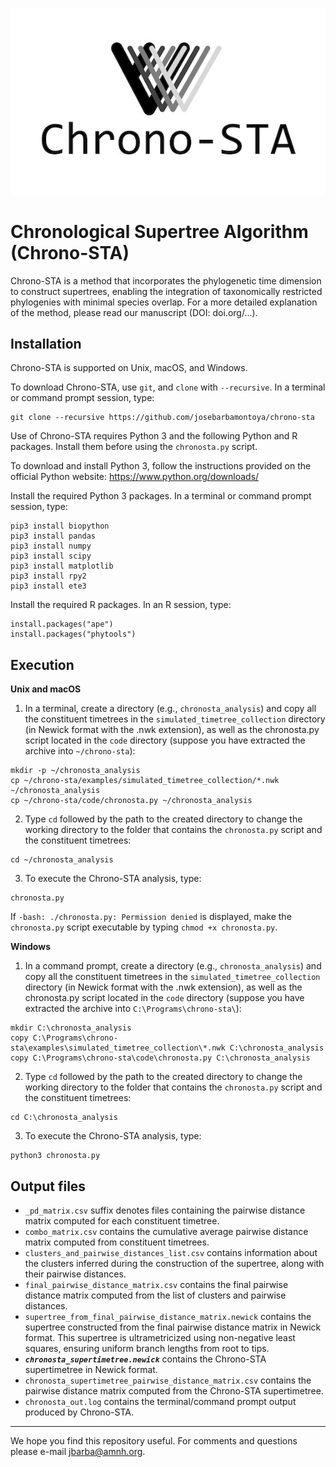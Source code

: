 
![Chrono-STA logo](chrono-sta_logo.jpg)

# Chronological Supertree Algorithm (Chrono-STA)

Chrono-STA is a method that incorporates the phylogenetic time dimension to construct supertrees, enabling the integration of taxonomically restricted phylogenies with minimal species overlap. For a more detailed explanation of the method, please read our manuscript (DOI: doi.org/...).

## Installation

Chrono-STA is supported on Unix, macOS, and Windows.

To download Chrono-STA, use `git`, and `clone` with `--recursive`. In a terminal or command prompt session, type:
```
git clone --recursive https://github.com/josebarbamontoya/chrono-sta
```

Use of Chrono-STA requires Python 3 and the following Python and R packages. Install them before using the `chronosta.py` script.

To download and install Python 3, follow the instructions provided on the official Python website:
	https://www.python.org/downloads/

Install the required Python 3 packages. In a terminal or command prompt session, type:

	pip3 install biopython
	pip3 install pandas
	pip3 install numpy
	pip3 install scipy
	pip3 install matplotlib
	pip3 install rpy2
	pip3 install ete3 

Install the required R packages. In an R session, type:

	install.packages("ape")
	install.packages("phytools")

## Execution

**Unix and macOS**

1.	In a terminal, create a directory (e.g., `chronosta_analysis`) and copy all the constituent timetrees in the `simulated_timetree_collection` directory (in Newick format with the .nwk extension), as well as the chronosta.py script located in the `code` directory (suppose you have extracted the archive into `~/chrono-sta`):
```
mkdir -p ~/chronosta_analysis
cp ~/chrono-sta/examples/simulated_timetree_collection/*.nwk ~/chronosta_analysis
cp ~/chrono-sta/code/chronosta.py ~/chronosta_analysis
```

2.	Type `cd` followed by the path to the created directory to change the working directory to the folder that contains the `chronosta.py` script and the constituent timetrees:	
```
cd ~/chronosta_analysis
```

3.	To execute the Chrono-STA analysis, type:
```
chronosta.py
```

If `-bash: ./chronosta.py: Permission denied` is displayed, make the `chronosta.py` script executable by typing `chmod +x chronosta.py`.

**Windows**

1.	In a command prompt, create a directory (e.g., `chronosta_analysis`) and copy all the constituent timetrees in the `simulated_timetree_collection` directory (in Newick format with the .nwk extension), as well as the chronosta.py script located in the `code` directory (suppose you have extracted the archive into `C:\Programs\chrono-sta\`):
```
mkdir C:\chronosta_analysis
copy C:\Programs\chrono-sta\examples\simulated_timetree_collection\*.nwk C:\chronosta_analysis
copy C:\Programs\chrono-sta\code\chronosta.py C:\chronosta_analysis
```

2.	Type `cd` followed by the path to the created directory to change the working directory to the folder that contains the `chronosta.py` script and the constituent timetrees:	
```
cd C:\chronosta_analysis
```

3.	To execute the Chrono-STA analysis, type:
```
python3 chronosta.py
```

## Output files

- `_pd_matrix.csv` suffix denotes files containing the pairwise distance matrix computed for each constituent timetree.
- `combo_matrix.csv` contains the cumulative average pairwise distance matrix computed from constituent timetrees. 
- `clusters_and_pairwise_distances_list.csv` contains information about the clusters inferred during the construction of the supertree, along with their pairwise distances. 
- `final_pairwise_distance_matrix.csv` contains the final pairwise distance matrix computed from the list of clusters and pairwise distances.
- `supertree_from_final_pairwise_distance_matrix.newick` contains the supertree constructed from the final pairwise distance matrix in Newick format. This supertree is ultrametricized using non-negative least squares, ensuring uniform branch lengths from root to tips.
- ***`chronosta_supertimetree.newick`*** contains the Chrono-STA supertimetree in Newick format.
- `chronosta_supertimetree_pairwise_distance_matrix.csv` contains the pairwise distance matrix computed from the Chrono-STA supertimetree.
- `chronosta_out.log` contains the terminal/command prompt output produced by Chrono-STA.

---
We hope you find this repository useful. For comments and questions please e-mail jbarba@amnh.org.
